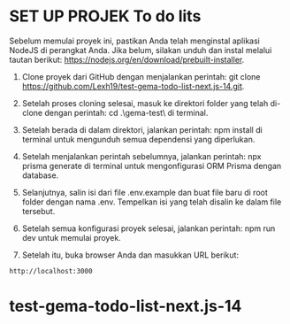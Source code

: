 # SET UP PROJEK To do lits

 Sebelum memulai proyek ini, pastikan Anda telah menginstal aplikasi NodeJS di perangkat Anda. Jika belum, silakan unduh dan instal melalui tautan berikut: https://nodejs.org/en/download/prebuilt-installer.

1. Clone proyek dari GitHub dengan menjalankan perintah: git clone https://github.com/Lexh19/test-gema-todo-list-next.js-14.git.

2. Setelah proses cloning selesai, masuk ke direktori folder yang telah di-clone dengan perintah: cd .\gema-test\ di terminal.

3. Setelah berada di dalam direktori, jalankan perintah: npm install di terminal untuk mengunduh semua dependensi yang diperlukan.

4. Setelah menjalankan perintah sebelumnya, jalankan perintah: npx prisma generate di terminal untuk mengonfigurasi ORM Prisma dengan database.

5. Selanjutnya, salin isi dari file .env.example dan buat file baru di root folder dengan nama .env. Tempelkan isi yang telah disalin ke dalam file tersebut.

6. Setelah semua konfigurasi proyek selesai, jalankan perintah: npm run dev untuk memulai proyek.

8. Setelah itu, buka browser Anda dan masukkan URL berikut:
```
http://localhost:3000

```

# test-gema-todo-list-next.js-14
